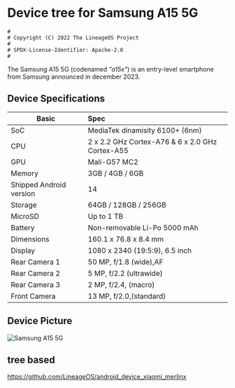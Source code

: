 # Device tree for Samsung A15 5G

```
#
# Copyright (C) 2022 The LineageOS Project
#
# SPDX-License-Identifier: Apache-2.0
#
```

The Samsung A15 5G (codenamed _"a15x"_) is an entry-level smartphone from Samsung announced in december 2023.

## Device Specifications

| Basic                   | Spec                                                        |
| ----------------------- | :---------------------------------------------------------- |
| SoC                     | MediaTek dinamisity 6100+ (6nm)                             |
| CPU                     | 2 x 2.2 GHz Cortex-A76 & 6 x 2.0 GHz Cortex-A55             |
| GPU                     | Mali-G57 MC2                                                |
| Memory                  | 3GB / 4GB / 6GB                                             |
| Shipped Android version | 14                                                          |
| Storage                 | 64GB / 128GB / 256GB                                        |
| MicroSD                 | Up to 1 TB                                                  |
| Battery                 | Non-removable Li-Po 5000 mAh                                |
| Dimensions              | 160.1 x 76.8 x 8.4 mm                                     |
| Display                 | 1080 x 2340 (19:5:9), 6.5 inch                              |
| Rear Camera 1           | 50 MP, f/1.8 (wide),AF                                      |
| Rear Camera 2           | 5 MP, f/2.2 (ultrawide)                                     |
| Rear Camera 3           | 2 MP, f/2.4, (macro)                                        |
| Front Camera            | 13 MP, f/2.0,(standard)                                     |


## Device Picture

![Samsung A15 5G](https://images.samsung.com/is/image/samsung/p6pim/br/sm-a155mzkdzto/gallery/br-galaxy-a15-sm-a155-sm-a155mzkdzto-539590663?$684_547_PNG$)

## tree based

https://github.com/LineageOS/android_device_xiaomi_merlinx

